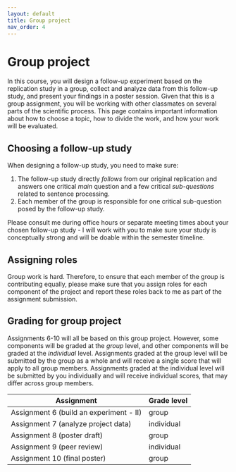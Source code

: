 ```yaml
---
layout: default
title: Group project
nav_order: 4
---
```


# Group project

In this course, you will design a follow-up experiment based on the replication study in a group, collect and analyze data from this follow-up study, and present your  findings in a poster session. Given that this is a group assignment, you will be working with other classmates on several parts of the scientific process. This page contains important information about how to choose a topic, how to divide the work, and how your work will be evaluated.

## Choosing a follow-up study

When designing a follow-up study, you need to make sure:

1. The follow-up study directly *follows* from our original replication and answers one critical *main* question and a few critical *sub-questions* related to sentence processing.
2. Each member of the group is responsible for one critical sub-question posed by the follow-up study.

Please consult me during office hours or separate meeting times about your chosen follow-up study - I will work with you to make sure your study is conceptually strong and will be doable within the semester timeline.

## Assigning roles

Group work is hard. Therefore, to ensure that each member of the group is contributing equally, please make sure that you assign roles for each component of the project and report these roles back to me as part of the assignment submission.

## Grading for group project

Assignments 6-10 will all be based on this group project. However, some components will be graded at the *group* level, and other components will be graded at the *individual* level. Assignments graded at the group level will be submitted by the group as a whole and will receive a single score that will apply to all group members. Assignments graded at the individual level will be submitted by you individually and will receive individual scores, that may differ across group members.

<table>
    <thead>
        <tr>
            <th>Assignment</th>
            <th>Grade level</th>
        </tr>
    </thead>
    <tbody>
        <tr><td>Assignment 6 (build an experiment - II)</td><td>group</td></tr>
        <tr><td>Assignment 7 (analyze project data)</td><td>individual</td></tr>
        <tr><td>Assignment 8 (poster draft)</td><td>group</td></tr>
        <tr><td>Assignment 9 (peer review)</td><td>individual</td></tr>
        <tr><td>Assignment 10 (final poster)</td><td>group</td></tr>
    </tbody>
</table>

